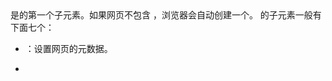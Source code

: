 <head>是<html>的第一个子元素。如果网页不包含 <head>，浏览器会自动创建一个。

<head>的子元素一般有下面七个：

* <meta>：设置网页的元数据。
* <title>：设置网页标题。

* <link>：连接外部样式表。
* <style>：放置内嵌的样式表。
* <script>：引入脚本。
* <noscript>：浏览器不支持脚本时，所要显示的内容。

* <base>：设置网页内部相对 URL 的计算基准。

## meta

<meta>标签用于设置或说明网页的元数据，必须放在<head>里面。一个<meta>标签就是一项元数据，网页可以有多个<meta>。

<meta charset="utf-8">
<meta name="viewport" content="width=device-width, initial-scale=1">

<meta name="description" content="HTML 语言入门">
<meta name="keywords" content="HTML,教程">
<meta name="author" content="张三">

> <meta>的name属性表示元数据的名字，content属性表示元数据的值。

## title

<title>标签用于指定网页的标题，会显示在浏览器窗口的标题栏。

```
<head>
  <title>网页标题</title>
</head>
```

<title>标签的内部，不能再放置其他标签，只能放置无格式的纯文本。

## base

<base>标签指定网页内部的所有相对 URL 的计算基准。整张网页只能有一个<base>标签，而且只能放在<head>里面。它是单独使用的标签，没有闭合标签，下面是一个例子。

```
<head>
<base href="https://www.example.com/files/" target="_blank">
</head>
```

<base>标签的href属性给出计算的基准网址，target属性给出如何打开链接的说明。已知计算基准是https://www.example.com/files/，那么相对 URL foo.html，就可以转成绝对 URL https://www.example.com/files/foo.html。

注意，<base>标签必须至少具有href属性或target属性之一。

```
<base href="http://foo.com/app/">
<base target="_blank">
```

一旦设置了<base>，就对整个网页都有效。如果要改变某个链接的行为，只能用绝对链接替代相对链接。尤其需要注意锚点，这时锚点也是针对<base>计算的，而不是针对当前网页的 URL。
